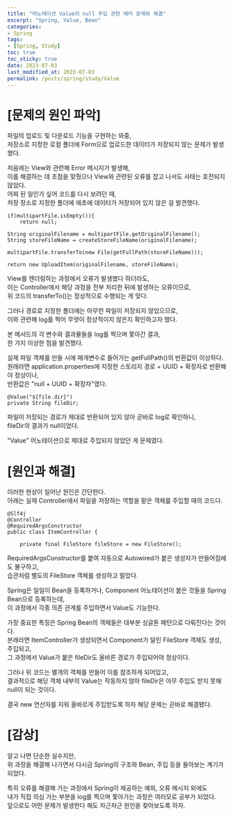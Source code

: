 ```yaml
---
title: "어노테이션 Value의 null 주입 관련 에러 문제와 해결"
excerpt: "Spring, Value, Bean"
categories:
- Spring
tags:
- [Spring, Study]
toc: true
toc_sticky: true
date: 2023-07-03
last_modified_at: 2023-07-03
permalink: /posts/spring/study/Value
---
```

# [문제의 원인 파악]
파일의 업로드 및 다운로드 기능을 구현하는 와중,<br>
저장소로 지정한 로컬 폴더에 Form으로 업로드한 데이터가 저장되지 않는 문제가 발생했다.

처음에는 View와 관련해 Error 메시지가 발생해,<br>
이를 해결하는 데 초점을 맞췄으나 View와 관련된 오류를 잡고 나서도 사태는 호전되지 않았다.<br>
어찌 된 일인가 싶어 코드를 다시 보려던 때,<br>
저장 장소로 지정한 폴더에 애초에 데이터가 저장되어 있지 않은 걸 발견했다.

```
if(multipartFile.isEmpty()){
    return null;

String originalFilename = multipartFile.getOriginalFilename();
String storeFileName = createStoreFileName(originalFilename);

multipartFile.transferTo(new File(getFullPath(storeFileName)));

return new UploadItem(originalFilename, storeFileName);
```

View를 렌더링하는 과정에서 오류가 발생했다 하더라도,<br>
이는 Controller에서 해당 과정을 전부 처리한 뒤에 발생하는 오류이므로,<br>
위 코드의 transferTo()는 정상적으로 수행되는 게 맞다.

그러나 경로로 지정한 폴더에는 아무런 파일이 저장되지 않았으므로,<br>
이와 관련해 log를 찍어 무엇이 정상적이지 않은지 확인하고자 했다.

본 메서드의 각 변수와 결과물들을 log를 찍으며 쫓아간 결과,<br>
한 가지 이상한 점을 발견했다.

실제 파일 객체를 만들 시에 매개변수로 들어가는 getFullPath()의 반환값이 이상하다.<br>
원래라면 application.properties에 지정한 스토리지 경로 + UUID + 확장자로 반환해야 정상이나,<br>
반환값은 "null + UUID + 확장자"였다.

```
@Value("${file.dir}")
private String fileDir;
```

파일이 저장되는 경로가 제대로 반환되어 있지 않아 곧바로 log로 확인하니,<br>
fileDir의 결과가 null이었다.

"Value" 어노테이션으로 제대로 주입되지 않았던 게 문제였다.

# [원인과 해결]
이러한 현상이 일어난 원인은 간단한다.<br>
아래는 실제 Controller에서 파일을 저장하는 역할을 맡은 객체를 주입할 때의 코드다.

```
@Slf4j
@Controller
@RequiredArgsConstructor
public class ItemController {

    private final FileStore fileStore = new FileStore();
```

RequiredArgsConstructor를 붙여 자동으로 Autowired가 붙은 생성자가 만들어짐에도 불구하고,<br>
습관처럼 별도의 FileStore 객체를 생성하고 말았다.

Spring은 일일이 Bean을 등록하거나, Component 어노테이션이 붙은 것들을 Spring Bean으로 등록하는데,<br>
이 과정에서 각종 의존 관계를 주입하면서 Value도 기능한다.

가장 중요한 특징은 Spring Bean의 객체들은 대부분 싱글톤 패턴으로 다뤄진다는 것이다.<br>
본래라면 ItemController가 생성되면서 Component가 달린 FileStore 객체도 생성, 주입되고,<br>
그 과정에서 Value가 붙은 fileDir도 올바른 경로가 주입되어야 정상이다.

그러나 위 코드는 별개의 객체를 만들어 이를 참조하게 되어있고,<br>
결과적으로 해당 객체 내부의 Value는 작동하지 않아 fileDir은 아무 주입도 받지 못해 null이 되는 것이다.

결국 new 연산자를 지워 올바르게 주입받도록 하자 해당 문제는 곧바로 해결됐다.

# [감상]
알고 나면 단순한 실수지만,<br>
위 과정을 해결해 나가면서 다시금 Spring의 구조와 Bean, 주입 등을 돌아보는 계기가 되었다.

특히 오류를 해결해 가는 과정에서 Spring이 제공하는 예외, 오류 메시지 외에도<br>
내가 직접 의심 가는 부분을 log를 찍으며 쫓아가는 과정은 여러모로 공부가 되었다.<br>
앞으로도 어떤 문제가 발생한다 해도 차근차근 원인을 찾아보도록 하자.
